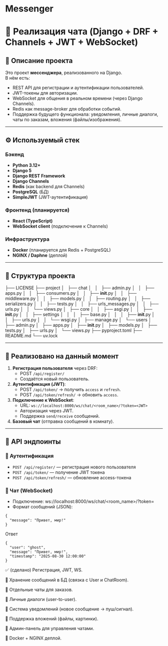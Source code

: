 # Messenger

# 📌 Реализация чата (Django + DRF + Channels + JWT + WebSocket)

## 🚀 Описание проекта
Это проект **мессенджера**, реализованного на Django.  
В нём есть:
- REST API для регистрации и аутентификации пользователей.
- JWT-токены для авторизации.
- WebSocket для общения в реальном времени (через Django Channels).
- Redis как message-broker для обработки событий.
- Поддержка будущего функционала: уведомления, личные диалоги, чаты по заказам, вложения (файлы/изображения).

---

## ⚙️ Используемый стек
### Бэкенд
- **Python 3.12+**
- **Django 5**
- **Django REST Framework**
- **Django Channels**
- **Redis** (как backend для Channels)
- **PostgreSQL** (БД)
- **SimpleJWT** (JWT-аутентификация)

### Фронтенд (планируется)
- **React (TypeScript)**
- **WebSocket client** (подключение к Channels)

### Инфраструктура
- **Docker** (планируется для Redis + PostgreSQL)
- **NGINX / Daphne** (деплой)

---

## 📂 Структура проекта
├── LICENSE
├── project
│   ├── chat
│   │   ├── admin.py
│   │   ├── apps.py
│   │   ├── consumers.py
│   │   ├── __init__.py
│   │   ├── middleware.py
│   │   ├── models.py
│   │   ├── routing.py
│   │   ├── serializers.py
│   │   ├── tests.py
│   │   ├── urls_messages.py
│   │   ├── urls.py
│   │   └── views.py
│   ├── core
│   │   ├── asgi.py
│   │   ├── __init__.py
│   │   ├── settings
│   │   │   ├── base.py
│   │   │   ├── __init__.py
│   │   ├── urls.py
│   │   └── wsgi.py
│   ├── manage.py
│   └── users
│       ├── admin.py
│       ├── apps.py
│       ├── __init__.py
│       ├── models.py
│       ├── tests.py
│       ├── urls.py
│       └── views.py
├── pyproject.toml
├── README.md
└── uv.lock

---

## 🔑 Реализовано на данный момент
1. **Регистрация пользователя** через DRF:
   - POST `/api/register/`
   - Создаётся новый пользователь.
2. **Аутентификация (JWT)**:
   - POST `/api/token/` → получить `access` и `refresh`.
   - POST `/api/token/refresh/` → обновить `access`.
3. **Подключение к WebSocket**:
   - URL: `ws://localhost:8000/ws/chat/<room_name>/?token=<JWT>`
   - Авторизация через JWT.
   - Поддержка `send/receive` сообщений.
4. **Базовый чат** (отправка сообщений в комнату).

---

## 📡 API эндпоинты
### 🔐 Аутентификация
- `POST /api/register/` — регистрация нового пользователя
- `POST /api/token/` — получение JWT токена
- `POST /api/token/refresh/` — обновление access-токена

### 💬 Чат (WebSocket)
- Подключение:
ws://localhost:8000/ws/chat/<room_name>/?token=<JWT>
- Формат сообщений (JSON):
```
{
  "message": "Привет, мир!"
}
```
Ответ
```
{
  "user": "ghost",
  "message": "Привет, мир!",
  "timestamp": "2025-08-30 12:00:00"
}
```

✅ (сделано) Регистрация, JWT, WS.

🔲 Хранение сообщений в БД (связка с User и ChatRoom).

🔲 Отдельные чаты для заказов.

🔲 Личные диалоги (user-to-user).

🔲 Система уведомлений (новое сообщение → пуш/сигнал).

🔲 Поддержка вложений (файлы, картинки).

🔲 Админ-панель для управления чатами.

🔲 Docker + NGINX деплой.
